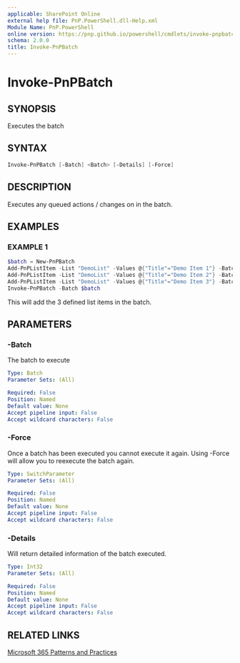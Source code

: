 ```yaml
---
applicable: SharePoint Online
external help file: PnP.PowerShell.dll-Help.xml
Module Name: PnP.PowerShell
online version: https://pnp.github.io/powershell/cmdlets/invoke-pnpbatch
schema: 2.0.0
title: Invoke-PnPBatch
---
```


# Invoke-PnPBatch

## SYNOPSIS
Executes the batch 

## SYNTAX

```powershell
Invoke-PnPBatch [-Batch] <Batch> [-Details] [-Force]
```

## DESCRIPTION
Executes any queued actions / changes on in the batch.

## EXAMPLES

### EXAMPLE 1
```powershell
$batch = New-PnPBatch
Add-PnPListItem -List "DemoList" -Values @{"Title"="Demo Item 1"} -Batch $batch
Add-PnPListItem -List "DemoList" -Values @{"Title"="Demo Item 2"} -Batch $batch
Add-PnPListItem -List "DemoList" -Values @{"Title"="Demo Item 3"} -Batch $batch
Invoke-PnPBatch -Batch $batch
```

This will add the 3 defined list items in the batch.

## PARAMETERS

### -Batch
The batch to execute

```yaml
Type: Batch
Parameter Sets: (All)

Required: False
Position: Named
Default value: None
Accept pipeline input: False
Accept wildcard characters: False
```

### -Force
Once a batch has been executed you cannot execute it again. Using -Force will allow you to reexecute the batch again.

```yaml
Type: SwitchParameter
Parameter Sets: (All)

Required: False
Position: Named
Default value: None
Accept pipeline input: False
Accept wildcard characters: False
```

### -Details
Will return detailed information of the batch executed.

```yaml
Type: Int32
Parameter Sets: (All)

Required: False
Position: Named
Default value: None
Accept pipeline input: False
Accept wildcard characters: False
```

## RELATED LINKS

[Microsoft 365 Patterns and Practices](https://aka.ms/m365pnp)